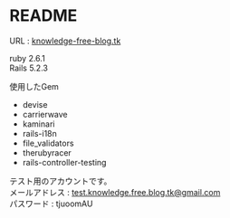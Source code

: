 # README

URL : [knowledge-free-blog.tk](https://knowledge-free-blog.tk/)

ruby 2.6.1  
Rails 5.2.3

使用したGem
* devise
* carrierwave
* kaminari
* rails-i18n
* file_validators
* therubyracer
* rails-controller-testing

テスト用のアカウントです。  
メールアドレス : test.knowledge.free.blog.tk@gmail.com  
パスワード : tjuoomAU
